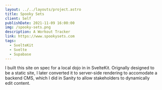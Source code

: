 ```yaml
---
layout: ../../layouts/project.astro
title: Spooky Sets
client: Self
publishDate: 2021-11-09 16:00:00
img: /spooky-sets.png
description: A Workout Tracker
link: https://www.spookysets.com
tags:
  - SvelteKit
  - Svelte
  - Supabase
---
```


I built this site on spec for a local dojo in in SvelteKit. Orignally designed to be a static site, I later converted it to server-side rendering to accomodate a backend CMS, which I did in Sanity to allow stakeholders to dynamically edit content.
